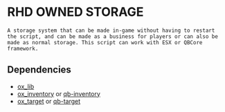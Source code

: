 # RHD OWNED STORAGE
```
A storage system that can be made in-game without having to restart the script, and can be made as a business for players or can also be made as normal storage. This script can work with ESX or QBCore framework.
```

## Dependencies
- [ox_lib](https://github.com/overextended/ox_lib/releases)
- [ox_inventory](https://github.com/overextended/ox_inventory/releases) or [qb-inventory](https://github.com/qbcore-framework/qb-inventory/releases)
- [ox_target](https://github.com/overextended/ox_target/releases) or [qb-target](https://github.com/qbcore-framework/qb-target)
